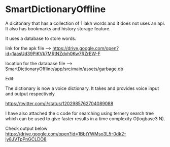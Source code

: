 # SmartDictionaryOffline
A dicitonary that has a collection of 1 lakh words and it does not uses an api. It also has bookmarks and history storage feature.

It uses a database to store words.

link for the apk file -->
https://drive.google.com/open?id=1aasUd39PiKVk7MRtNZdxh0Kw7RZrEW-F

location for the database file --> SmartDictionaryOffline/app/src/main/assets/garbage.db


Edit:

The dictionary is now a voice dictionary. It takes and provides voice input and output respectively

https://twitter.com/i/status/1202985762704089088



I have also attached the c code for searching using ternery search tree which can be used to give faster results in a time complexity 
O(logbase3 N).

Check output below<br />
https://drive.google.com/open?id=1BbtYWMso3L5-0dk2-iy8JVTpPnGCLDO8
